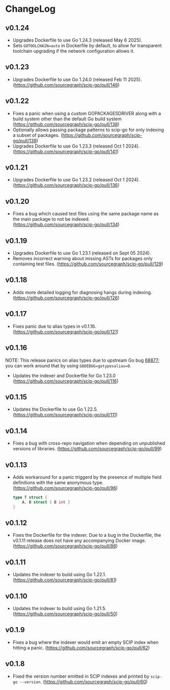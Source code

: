 # ChangeLog

## v0.1.24

- Upgrades Dockerfile to use Go 1.24.3 (released May 6 2025).
- Sets `GOTOOLCHAIN=auto` in Dockerfile by default, to allow
  for transparent toolchain upgrading if the network
  configuration allows it.

## v0.1.23

- Upgrades Dockerfile to use Go 1.24.0 (released Feb 11 2025).
  (https://github.com/sourcegraph/scip-go/pull/146)

## v0.1.22

- Fixes a panic when using a custom GOPACKAGESDRIVER along
  with a build system other than the default Go build system
  (https://github.com/sourcegraph/scip-go/pull/138)
- Optionally allows passing package patterns to scip-go for
  only indexing a subset of packages.
  (https://github.com/sourcegraph/scip-go/pull/139)
- Upgrades Dockerfile to use Go 1.23.3 (released Oct 1 2024).
  (https://github.com/sourcegraph/scip-go/pull/141)

## v0.1.21

- Upgrades Dockerfile to use Go 1.23.2 (released Oct 1 2024).
  (https://github.com/sourcegraph/scip-go/pull/136)

## v0.1.20

- Fixes a bug which caused test files using the same package name
  as the main package to not be indexed.
  (https://github.com/sourcegraph/scip-go/pull/134)

## v0.1.19

- Upgrades Dockerfile to use Go 1.23.1 (released on Sept 05 2024).
- Removes incorrect warning about missing ASTs for packages
  only containing test files.
  (https://github.com/sourcegraph/scip-go/pull/129)

## v0.1.18

- Adds more detailed logging for diagnosing hangs
  during indexing.
  (https://github.com/sourcegraph/scip-go/pull/126)

## v0.1.17

- Fixes panic due to alias types in v0.1.16.
  (https://github.com/sourcegraph/scip-go/pull/121)

## v0.1.16

NOTE: This release panics on alias types due to
upstream Go bug [68877](https://github.com/golang/go/issues/68877);
you can work around that by using `GODEBUG=gotypesalias=0`.

- Updates the indexer and Dockerfile for Go 1.23.0
  (https://github.com/sourcegraph/scip-go/pull/116)


## v0.1.15

- Updates the Dockerfile to use Go 1.22.5.
  (https://github.com/sourcegraph/scip-go/pull/111)

## v0.1.14

- Fixes a bug with cross-repo navigation when depending
  on unpublished versions of libraries.
  (https://github.com/sourcegraph/scip-go/pull/99)

## v0.1.13

- Adds workaround for a panic triggerd by the presence of multiple
  field definitions with the same anonymous type.
  (https://github.com/sourcegraph/scip-go/pull/96)

  ```go
  type T struct {
      A, B struct { B int }
  }
  ```

## v0.1.12

- Fixes the Dockerfile for the indexer. Due to a bug in the Dockerfile,
  the v0.1.11 release does not have any accompanying Docker image.
  (https://github.com/sourcegraph/scip-go/pull/86)

## v0.1.11

- Updates the indexer to build using Go 1.22.1.
  (https://github.com/sourcegraph/scip-go/pull/81)

## v0.1.10

- Updates the indexer to build using Go 1.21.5.
  (https://github.com/sourcegraph/scip-go/pull/50)

## v0.1.9

- Fixes a bug where the indexer would emit an empty SCIP index
  when hitting a panic.
  (https://github.com/sourcegraph/scip-go/pull/62)

## v0.1.8

- Fixed the version number emitted in SCIP indexes
  and printed by `scip-go --version`.
  (https://github.com/sourcegraph/scip-go/pull/60)
